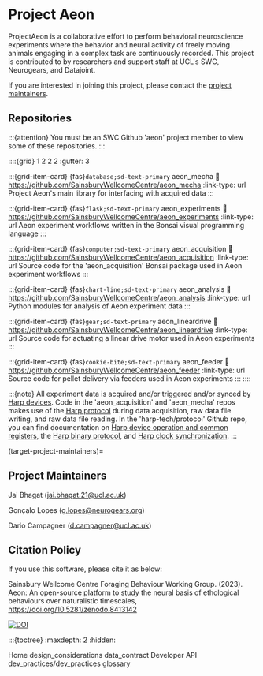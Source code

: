 # Project Aeon

ProjectAeon is a collaborative effort to perform behavioral neuroscience experiments where the behavior and neural activity of freely moving animals engaging in a complex task are continuously recorded. This project is contributed to by researchers and support staff at UCL's SWC, Neurogears, and Datajoint.

If you are interested in joining this project, please contact the [project maintainers](target-project-maintainers).


## Repositories

:::{attention}
You must be an SWC Github 'aeon' project member to view some of these repositories.
:::

::::{grid} 1 2 2 2
:gutter: 3 

:::{grid-item-card} {fas}`database;sd-text-primary` aeon_mecha
:link: https://github.com/SainsburyWellcomeCentre/aeon_mecha
:link-type: url
Project Aeon's main library for interfacing with acquired data
:::

:::{grid-item-card} {fas}`flask;sd-text-primary` aeon_experiments
:link: https://github.com/SainsburyWellcomeCentre/aeon_experiments
:link-type: url
Aeon experiment workflows written in the Bonsai visual programming language
:::

:::{grid-item-card} {fas}`computer;sd-text-primary` aeon_acquisition
:link: https://github.com/SainsburyWellcomeCentre/aeon_acquisition
:link-type: url
Source code for the 'aeon_acquisition' Bonsai package used in Aeon experiment workflows
:::

:::{grid-item-card} {fas}`chart-line;sd-text-primary` aeon_analysis
:link: https://github.com/SainsburyWellcomeCentre/aeon_analysis
:link-type: url
Python modules for analysis of Aeon experiment data
:::

:::{grid-item-card} {fas}`gear;sd-text-primary` aeon_lineardrive
:link: https://github.com/SainsburyWellcomeCentre/aeon_lineardrive
:link-type: url
Source code for actuating a linear drive motor used in Aeon experiments
:::

:::{grid-item-card} {fas}`cookie-bite;sd-text-primary` aeon_feeder
:link: https://github.com/SainsburyWellcomeCentre/aeon_feeder
:link-type: url
Source code for pellet delivery via feeders used in Aeon experiments
:::
::::

:::{note}
All experiment data is acquired and/or triggered and/or synced by [Harp devices](https://www.cf-hw.org/harp). Code in the 'aeon_acquisition' and 'aeon_mecha' repos makes use of the [Harp protocol](https://github.com/harp-tech/protocol) during data acquisition, raw data file writing, and raw data file reading. In the 'harp-tech/protocol' Github repo, you can find documentation on [Harp device operation and common registers](https://github.com/harp-tech/protocol/blob/master/Device%201.0%201.4%2020200901.pdf), the [Harp binary protocol](https://github.com/harp-tech/protocol/blob/master/Binary%20Protocol%201.0%201.1%2020180223.pdf), and [Harp clock synchronization](https://github.com/harp-tech/protocol/blob/master/Synchronization%20Clock%201.0%201.0%2020200712.pdf).
:::

(target-project-maintainers)=
## Project Maintainers

Jai Bhagat (jai.bhagat.21@ucl.ac.uk)

Gonçalo Lopes (g.lopes@neurogears.org)

Dario Campagner (d.campagner@ucl.ac.uk)


## Citation Policy

If you use this software, please cite it as below:

Sainsbury Wellcome Centre Foraging Behaviour Working Group. (2023). Aeon: An open-source platform to study the neural basis of ethological behaviours over naturalistic timescales,  https://doi.org/10.5281/zenodo.8413142

[![DOI](https://zenodo.org/badge/DOI/10.5281/zenodo.8413142.svg)](https://zenodo.org/doi/10.5281/zenodo.8411157)

:::{toctree}
:maxdepth: 2
:hidden:

Home <self>
design_considerations
data_contract
Developer API <api>
dev_practices/dev_practices
glossary